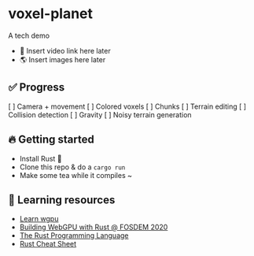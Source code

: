 # voxel-planet

A tech demo

- 🎥 Insert video link here later
- 🌎 Insert images here later

## ✅ Progress

[ ] Camera + movement
[ ] Colored voxels
[ ] Chunks
[ ] Terrain editing
[ ] Collision detection
[ ] Gravity
[ ] Noisy terrain generation

## 🔥 Getting started

- Install Rust 🦀
- Clone this repo & do a `cargo run`
- Make some tea while it compiles ~

## 🌈 Learning resources

- [Learn wgpu](https://sotrh.github.io/learn-wgpu/)
- [Building WebGPU with Rust @ FOSDEM 2020](https://www.youtube.com/watch?v=vV8mwo65kR8)
- [The Rust Programming Language](https://doc.rust-lang.org/stable/book/)
- [Rust Cheat Sheet](https://cheats.rs/)